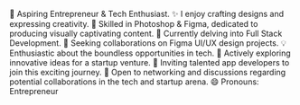 🔧 Aspiring Entrepreneur & Tech Enthusiast.
✨ I enjoy crafting designs and expressing creativity.
🎨 Skilled in Photoshop & Figma, dedicated to producing visually captivating content.
🌱 Currently delving into Full Stack Development.
👯 Seeking collaborations on Figma UI/UX design projects.
💡 Enthusiastic about the boundless opportunities in tech.
🚀 Actively exploring innovative ideas for a startup venture.
🤝 Inviting talented app developers to join this exciting journey.
💼 Open to networking and discussions regarding potential collaborations in the tech and startup arena.
😄 Pronouns: Entrepreneur 
